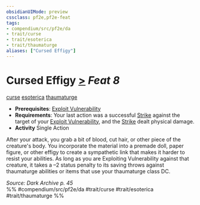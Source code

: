 ```yaml
---
obsidianUIMode: preview
cssclass: pf2e,pf2e-feat
tags:
- compendium/src/pf2e/da
- trait/curse
- trait/esoterica
- trait/thaumaturge
aliases: ["Cursed Effigy"]
---
```

# Cursed Effigy  [>](chapter-9-playing-the-game.md#Actions "Single Action") *Feat 8*  
[curse](curse.md "Curse Effect Trait")  [esoterica](esoterica-da.md "Esoterica Action & Ability Trait")  [thaumaturge](Reference/Rules/Traits/thaumaturge-da.md "Thaumaturge Class Trait")  

- **Prerequisites**: [Exploit Vulnerability](exploit-vulnerability-da.md)
- **Requirements**: Your last action was a successful [Strike](strike.md) against the target of your [Exploit Vulnerability](exploit-vulnerability-da.md), and the [Strike](strike.md) dealt physical damage.
- **Activity** Single Action

After your attack, you grab a bit of blood, cut hair, or other piece of the creature's body. You incorporate the material into a premade doll, paper figure, or other effigy to create a sympathetic link that makes it harder to resist your abilities. As long as you are Exploiting Vulnerability against that creature, it takes a –2 status penalty to its saving throws against thaumaturge abilities or items that use your thaumaturge class DC.

*Source: Dark Archive p. 45*  
%% #compendium/src/pf2e/da #trait/curse #trait/esoterica #trait/thaumaturge %%